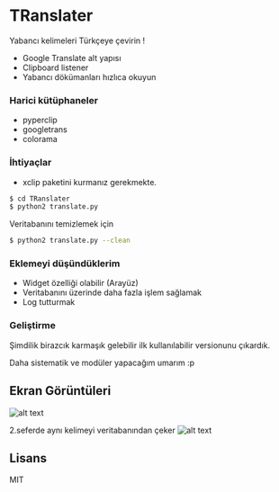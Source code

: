 # TRanslater


Yabancı kelimeleri Türkçeye çevirin !

  - Google Translate alt yapısı
  - Clipboard listener
  -  Yabancı dökümanları hızlıca okuyun

### Harici kütüphaneler
- pyperclip
- googletrans
- colorama

### İhtiyaçlar

- xclip paketini kurmanız gerekmekte.

```sh
$ cd TRanslater
$ python2 translate.py
```

Veritabanını temizlemek için

```sh
$ python2 translate.py --clean
```

### Eklemeyi düşündüklerim

- Widget özelliği olabilir (Arayüz)
- Veritabanını üzerinde daha fazla işlem sağlamak
- Log tutturmak


### Geliştirme

Şimdilik birazcık karmaşık gelebilir ilk kullanılabilir versionunu 
çıkardık. 

Daha sistematik ve modüler yapacağım umarım :p

## Ekran Görüntüleri
![alt 
text](https://raw.githubusercontent.com/OguzBey/TRanslater/master/screenshot/ss.png)

2.seferde aynı kelimeyi veritabanından çeker
![alt 
text](https://raw.githubusercontent.com/OguzBey/TRanslater/master/screenshot/ss2.png)

Lisans
----

MIT



